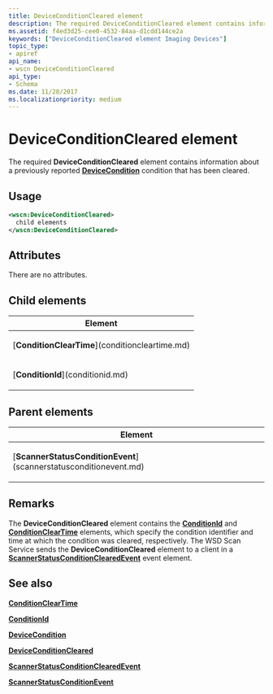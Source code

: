 ```yaml
---
title: DeviceConditionCleared element
description: The required DeviceConditionCleared element contains information about a previously reported DeviceCondition condition that has been cleared.
ms.assetid: f4ed3d25-cee0-4532-84aa-d1cdd144ce2a
keywords: ["DeviceConditionCleared element Imaging Devices"]
topic_type:
- apiref
api_name:
- wscn DeviceConditionCleared
api_type:
- Schema
ms.date: 11/28/2017
ms.localizationpriority: medium
---
```


# DeviceConditionCleared element


The required **DeviceConditionCleared** element contains information about a previously reported [**DeviceCondition**](devicecondition.md) condition that has been cleared.

Usage
-----

```xml
<wscn:DeviceConditionCleared>
  child elements
</wscn:DeviceConditionCleared>
```

Attributes
----------

There are no attributes.

## Child elements


<table>
<colgroup>
<col width="100%" />
</colgroup>
<thead>
<tr class="header">
<th>Element</th>
</tr>
</thead>
<tbody>
<tr class="odd">
<td><p>[<strong>ConditionClearTime</strong>](conditioncleartime.md)</p></td>
</tr>
<tr class="even">
<td><p>[<strong>ConditionId</strong>](conditionid.md)</p></td>
</tr>
</tbody>
</table>

## Parent elements


<table>
<colgroup>
<col width="100%" />
</colgroup>
<thead>
<tr class="header">
<th>Element</th>
</tr>
</thead>
<tbody>
<tr class="odd">
<td><p>[<strong>ScannerStatusConditionEvent</strong>](scannerstatusconditionevent.md)</p></td>
</tr>
</tbody>
</table>

Remarks
-------

The **DeviceConditionCleared** element contains the [**ConditionId**](conditionid.md) and [**ConditionClearTime**](conditioncleartime.md) elements, which specify the condition identifier and time at which the condition was cleared, respectively. The WSD Scan Service sends the **DeviceConditionCleared** element to a client in a [**ScannerStatusConditionClearedEvent**](scannerstatusconditionclearedevent.md) event element.

## See also


[**ConditionClearTime**](conditioncleartime.md)

[**ConditionId**](conditionid.md)

[**DeviceCondition**](devicecondition.md)

[**DeviceConditionCleared**](deviceconditioncleared.md)

[**ScannerStatusConditionClearedEvent**](scannerstatusconditionclearedevent.md)

[**ScannerStatusConditionEvent**](scannerstatusconditionevent.md)

 

 






